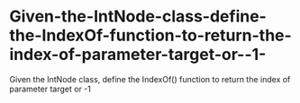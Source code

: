# Given-the-IntNode-class-define-the-IndexOf-function-to-return-the-index-of-parameter-target-or--1-
Given the IntNode class, define the IndexOf() function to return the index of parameter target or -1 
